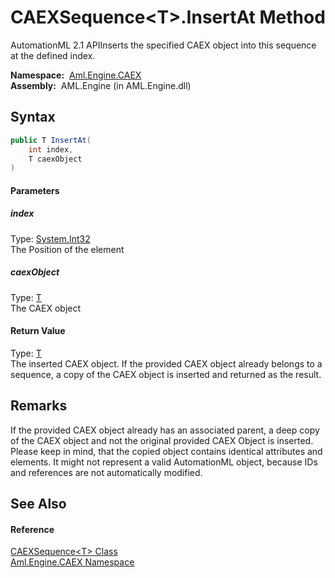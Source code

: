 CAEXSequence&lt;T>.InsertAt Method
==================================
AutomationML 2.1 APIInserts the specified CAEX object into this sequence at the defined index.

  **Namespace:**  [Aml.Engine.CAEX][1]  
  **Assembly:**  AML.Engine (in AML.Engine.dll)

Syntax
------

```csharp
public T InsertAt(
	int index,
	T caexObject
)
```

#### Parameters

##### *index*
Type: [System.Int32][2]  
The Position of the element

##### *caexObject*
Type: [T][3]  
The CAEX object

#### Return Value
Type: [T][3]  
 The inserted CAEX object. If the provided CAEX object already belongs to a sequence, a copy of the CAEX object is inserted and returned as the result. 

Remarks
-------
 If the provided CAEX object already has an associated parent, a deep copy of the CAEX object and not the original provided CAEX Object is inserted. Please keep in mind, that the copied object contains identical attributes and elements. It might not represent a valid AutomationML object, because IDs and references are not automatically modified. 

See Also
--------

#### Reference
[CAEXSequence&lt;T> Class][3]  
[Aml.Engine.CAEX Namespace][1]  

[1]: ../README.md
[2]: https://docs.microsoft.com/dotnet/api/system.int32
[3]: README.md
[4]: https://www.automationml.org
[5]: ../../icons/logoShade.png